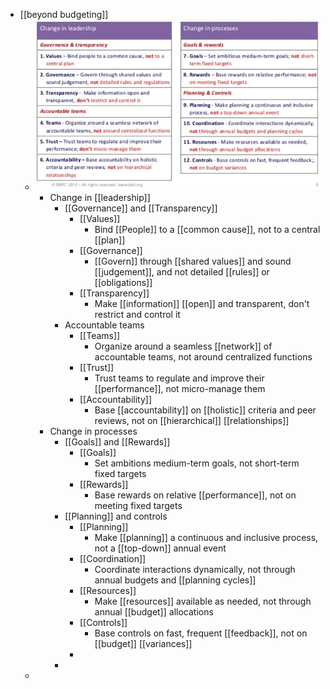 - [[beyond budgeting]]
	- ![image (1).png](../assets/image_(1)_1674706616804_0.png)
		- Change in [[leadership]]
			- [[Governance]] and [[Transparency]]
				- [[Values]]
					- Bind [[People]] to a [[common cause]], not to a central [[plan]]
				- [[Governance]]
					- [[Govern]] through [[shared values]] and sound [[judgement]], and not detailed [[rules]] or [[obligations]]
				- [[Transparency]]
					- Make [[information]] [[open]] and transparent, don't restrict and control it
			- Accountable teams
				- [[Teams]]
					- Organize around a seamless [[network]] of accountable teams, not around centralized functions
				- [[Trust]]
					- Trust teams to regulate and improve their [[performance]], not micro-manage them
				- [[Accountability]]
					- Base [[accountability]] on [[holistic]] criteria and peer reviews, not on [[hierarchical]] [[relationships]]
		- Change in processes
			- [[Goals]] and [[Rewards]]
				- [[Goals]]
					- Set ambitions medium-term goals, not short-term fixed targets
				- [[Rewards]]
					- Base rewards on relative [[performance]], not on meeting fixed targets
			- [[Planning]] and controls
				- [[Planning]]
					- Make [[planning]] a continuous and inclusive process, not a [[top-down]] annual event
				- [[Coordination]]
					- Coordinate interactions dynamically, not through annual budgets and [[planning cycles]]
				- [[Resources]]
					- Make [[resources]] available as needed, not through annual [[budget]] allocations
				- [[Controls]]
					- Base controls on fast, frequent [[feedback]], not on [[budget]] [[variances]]
				-
			-
	-